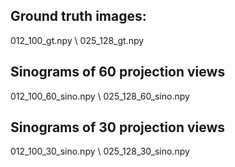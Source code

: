 ## Ground truth images:
012_100_gt.npy \\
025_128_gt.npy

## Sinograms of 60 projection views
012_100_60_sino.npy \\
025_128_60_sino.npy

## Sinograms of 30 projection views
012_100_30_sino.npy \\
025_128_30_sino.npy

